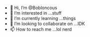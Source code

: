 - 👋 Hi, I’m @Bobloncous
- 👀 I’m interested in ...stuff
- 🌱 I’m currently learning ...things
- 💞️ I’m looking to collaborate on ...IDK
- 📫 How to reach me ...lol nerd

<!---
Bobloncous/Bobloncous is a ✨ special ✨ repository because its `README.md` (this file) appears on your GitHub profile.
You can click the Preview link to take a look at your changes.
--->
